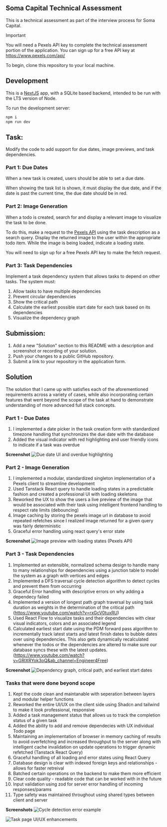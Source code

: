 ## Soma Capital Technical Assessment

This is a technical assessment as part of the interview process for Soma Capital.

> [!IMPORTANT]  
> You will need a Pexels API key to complete the technical assessment portion of the application. You can sign up for a free API key at https://www.pexels.com/api/

To begin, clone this repository to your local machine.

## Development

This is a [NextJS](https://nextjs.org) app, with a SQLite based backend, intended to be run with the LTS version of Node.

To run the development server:

```bash
npm i
npm run dev
```

## Task:

Modify the code to add support for due dates, image previews, and task dependencies.

### Part 1: Due Dates

When a new task is created, users should be able to set a due date.

When showing the task list is shown, it must display the due date, and if the date is past the current time, the due date should be in red.

### Part 2: Image Generation

When a todo is created, search for and display a relevant image to visualize the task to be done.

To do this, make a request to the [Pexels API](https://www.pexels.com/api/) using the task description as a search query. Display the returned image to the user within the appropriate todo item. While the image is being loaded, indicate a loading state.

You will need to sign up for a free Pexels API key to make the fetch request.

### Part 3: Task Dependencies

Implement a task dependency system that allows tasks to depend on other tasks. The system must:

1. Allow tasks to have multiple dependencies
2. Prevent circular dependencies
3. Show the critical path
4. Calculate the earliest possible start date for each task based on its dependencies
5. Visualize the dependency graph

## Submission:

1. Add a new "Solution" section to this README with a description and screenshot or recording of your solution.
2. Push your changes to a public GitHub repository.
3. Submit a link to your repository in the application form.

## Solution

The solution that I came up with satisfies each of the aforementioned requirements across a variety of cases, while also incorporating certain features that went beyond the scope of the task at hand to demonstrate understanding of more advanced full stack concepts.

### Part 1 - Due Dates

1. I implemented a date picker in the task creation form with standardized timezone handling that synchronizes the due date with the database
2. Added the visual indicator with red highlighting and user friendly icons to indicate if a task was overdue

**Screenshot**
![Due date UI and overdue highlighting](./docs/SomaTask1.png)

### Part 2 - Image Generation

1. I implemented a modular, standardized singleton implementation of a Pexels client to streamline development
2. Used Tanstack React query to handle loading states in a predictable fashion and created a professional UI with loading skeletons
3. Reworked the UX to show the users a live preview of the image that would be associated with their task using intelligent frontend handling to respect rate limits (debouncing)
4. Image caching by storing the pexels image url in database to avoid repeated refetches since I realized image returned for a given query was fairly deterministic
5. Graceful error handling using react query's error state

**Screenshot**
![Image preview with loading states (Pexels API)](./docs/SomaTask2.png)

### Part 3 - Task Dependencies

1. Implemented an extensible, normalized schema design to handle many to many relationships for dependencies using a junction table to model the system as a graph with vertices and edges
2. Implemented a DFS traversal cycle detection algorithm to detect cycles and prevent them from occurring
3. Graceful Error handling with descriptive errors on why adding a dependecy failed
4. Implemented a version of longest path graph traversal by using task duration as weights in the determination of the critical path (https://www.youtube.com/watch?v=rxGcV0tuxRU)
5. Used React Flow to visualize tasks and their dependencies with clear visual indicators, colors and an associated legend
6. Calculated earliest start date using the PDM forward pass algorithm to incrementally track latest starts and latest finish dates to bubble dates over using dependencies. This also gets dynamically recalculated whenever the todos or the dependencies are altered to make sure our database syncs these with the latest updates. (https://www.youtube.com/watch?v=GRlXRYok3oQ&ab_channel=Engineer4Free)

**Screenshot**
![Dependency graph, critical path, and earliest start dates](./docs/SomaTask3.png)

### Tasks that were done beyond scope

1. Kept the code clean and maintanable with seperation between layers and modular helper functions
2. Reworked the entire UI/UX on the client side using Shadcn and tailwind to make it look professional, responsive
3. Added a task management status that allows us to track the completion status of a given task
4. Added the ability to add and remove dependecies with UX individual Todo page
5. Maintaining an implementation of browser in memory caching of results to avoid overfetching and increased throughput to the server along with intelligent cache invalidation on update operations to trigger dynamic refetched (Tanstack React Query)
6. Graceful handling of all loading and error states using React Query
7. Database design is clear with indexed foreign keys and relationships - allows for faster retreival
8. Batched certain operations on the backend to make them more efficient
9. Clear code quality - readable code that can be worked with in the future
10. Input validation using zod for server error handling of incoming responses/params
11. Type safety was maintained throughout using shared types between client and server

**Screenshots**
![Cycle detection error example](./docs/SomaCycleDetectionExample.png)

![Task page UI/UX enhancements](./docs/SomaTaskPageExample.png)
